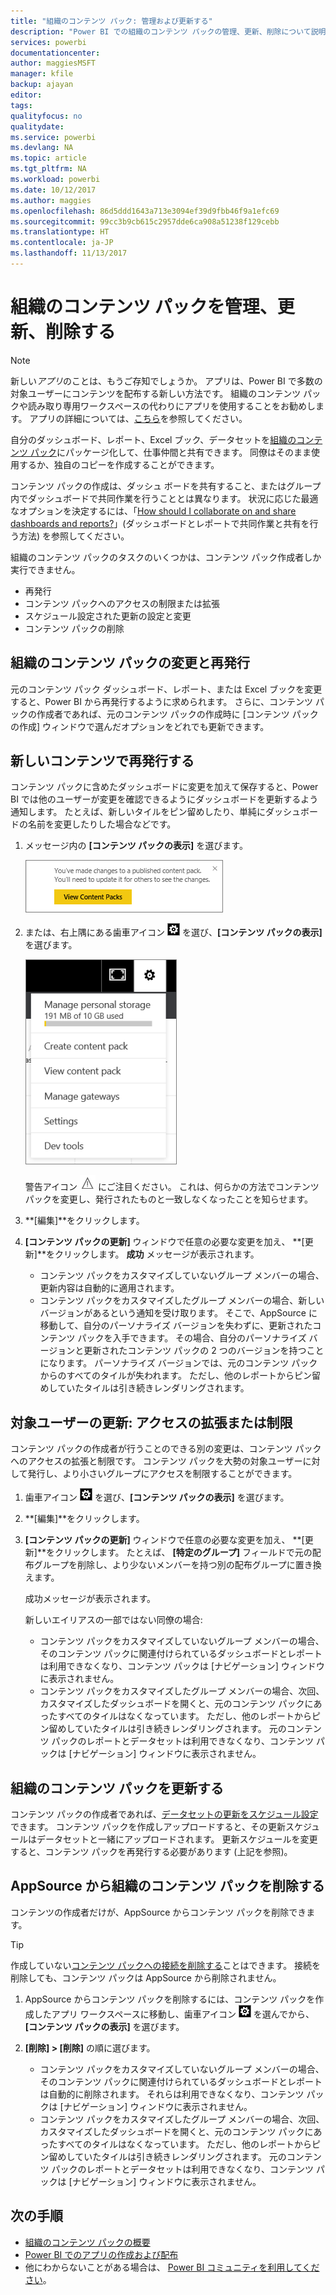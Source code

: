 ```yaml
---
title: "組織のコンテンツ パック: 管理および更新する"
description: "Power BI での組織のコンテンツ パックの管理、更新、削除について説明します。"
services: powerbi
documentationcenter: 
author: maggiesMSFT
manager: kfile
backup: ajayan
editor: 
tags: 
qualityfocus: no
qualitydate: 
ms.service: powerbi
ms.devlang: NA
ms.topic: article
ms.tgt_pltfrm: NA
ms.workload: powerbi
ms.date: 10/12/2017
ms.author: maggies
ms.openlocfilehash: 86d5ddd1643a713e3094ef39d9fbb46f9a1efc69
ms.sourcegitcommit: 99cc3b9cb615c2957dde6ca908a51238f129cebb
ms.translationtype: HT
ms.contentlocale: ja-JP
ms.lasthandoff: 11/13/2017
---
```

# <a name="manage-update-and-delete-organizational-content-packs"></a>組織のコンテンツ パックを管理、更新、削除する
> [!NOTE]
> 新しい*アプリ*のことは、もうご存知でしょうか。 アプリは、Power BI で多数の対象ユーザーにコンテンツを配布する新しい方法です。 組織のコンテンツ パックや読み取り専用ワークスペースの代わりにアプリを使用することをお勧めします。 アプリの詳細については、[こちら](service-install-use-apps.md)を参照してください。
> 
> 

自分のダッシュボード、レポート、Excel ブック、データセットを[組織のコンテンツ パック](service-organizational-content-pack-introduction.md)にパッケージ化して、仕事仲間と共有できます。 同僚はそのまま使用するか、独自のコピーを作成することができます。

コンテンツ パックの作成は、ダッシュ ボードを共有すること、またはグループ内でダッシュボードで共同作業を行うこととは異なります。 状況に応じた最適なオプションを決定するには、「[How should I collaborate on and share dashboards and reports?](service-how-to-collaborate-distribute-dashboards-reports.md)」(ダッシュボードとレポートで共同作業と共有を行う方法) を参照してください。

組織のコンテンツ パックのタスクのいくつかは、コンテンツ パック作成者しか実行できません。

* 再発行
* コンテンツ パックへのアクセスの制限または拡張
* スケジュール設定された更新の設定と変更
* コンテンツ パックの削除

## <a name="modify-and-re-publish-an-organizational-content-pack"></a>組織のコンテンツ パックの変更と再発行
元のコンテンツ パック ダッシュボード、レポート、または Excel ブックを変更すると、Power BI から再発行するように求められます。 さらに、コンテンツ パックの作成者であれば、元のコンテンツ パックの作成時に [コンテンツ パックの作成] ウィンドウで選んだオプションをどれでも更新できます。 

## <a name="republish-with-new-content"></a>新しいコンテンツで再発行する
コンテンツ パックに含めたダッシュボードに変更を加えて保存すると、Power BI では他のユーザーが変更を確認できるようにダッシュボードを更新するよう通知します。 たとえば、新しいタイルをピン留めしたり、単純にダッシュボードの名前を変更したりした場合などです。

1. メッセージ内の **[コンテンツ パックの表示]** を選びます。
   
   ![](media/service-organizational-content-pack-manage-update-delete/pbi_contpkchangesmessage.png)
2. または、右上隅にある歯車アイコン ![](media/service-organizational-content-pack-manage-update-delete/cog.png) を選び、**[コンテンツ パックの表示]** を選びます。
   
   ![](media/service-organizational-content-pack-manage-update-delete/pbi_contpkview.png)
   
   警告アイコン ![](media/service-organizational-content-pack-manage-update-delete/pbi_contpkwarningicon.png) にご注目ください。  これは、何らかの方法でコンテンツ パックを変更し、発行されたものと一致しなくなったことを知らせます。
3. **[編集]**をクリックします。  
4. **[コンテンツ パックの更新]** ウィンドウで任意の必要な変更を加え、 **[更新]**をクリックします。 **成功** メッセージが表示されます。
   
   * コンテンツ パックをカスタマイズしていないグループ メンバーの場合、更新内容は自動的に適用されます。
   * コンテンツ パックをカスタマイズしたグループ メンバーの場合、新しいバージョンがあるという通知を受け取ります。  そこで、AppSource に移動して、自分のパーソナライズ バージョンを失わずに、更新されたコンテンツ パックを入手できます。  その場合、自分のパーソナライズ バージョンと更新されたコンテンツ パックの 2 つのバージョンを持つことになります。  パーソナライズ バージョンでは、元のコンテンツ パックからのすべてのタイルが失われます。  ただし、他のレポートからピン留めしていたタイルは引き続きレンダリングされます。    

## <a name="update-the-audience-expand-or-restrict-access"></a>対象ユーザーの更新: アクセスの拡張または制限
コンテンツ パックの作成者が行うことのできる別の変更は、コンテンツ パックへのアクセスの拡張と制限です。  コンテンツ パックを大勢の対象ユーザーに対して発行し、より小さいグループにアクセスを制限することができます。  

1. 歯車アイコン ![](media/service-organizational-content-pack-manage-update-delete/cog.png) を選び、**[コンテンツ パックの表示]** を選びます。
2. **[編集]**をクリックします。 
3. **[コンテンツ パックの更新]** ウィンドウで任意の必要な変更を加え、 **[更新]**をクリックします。 たとえば、 **[特定のグループ]** フィールドで元の配布グループを削除し、より少ないメンバーを持つ別の配布グループに置き換えます。
   
   成功メッセージが表示されます。
   
   新しいエイリアスの一部ではない同僚の場合:
   
   * コンテンツ パックをカスタマイズしていないグループ メンバーの場合、そのコンテンツ パックに関連付けられているダッシュボードとレポートは利用できなくなり、コンテンツ パックは [ナビゲーション] ウィンドウに表示されません。
   * コンテンツ パックをカスタマイズしたグループ メンバーの場合、次回、カスタマイズしたダッシュボードを開くと、元のコンテンツ パックにあったすべてのタイルはなくなっています。  ただし、他のレポートからピン留めしていたタイルは引き続きレンダリングされます。 元のコンテンツ パックのレポートとデータセットは利用できなくなり、コンテンツ パックは [ナビゲーション] ウィンドウに表示されません。   

## <a name="refresh-an-organizational-content-pack"></a>組織のコンテンツ パックを更新する
コンテンツ パックの作成者であれば、[データセットの更新をスケジュール設定](refresh-data.md)できます。  コンテンツ パックを作成しアップロードすると、その更新スケジュールはデータセットと一緒にアップロードされます。 更新スケジュールを変更すると、コンテンツ パックを再発行する必要があります (上記を参照)。

## <a name="delete-an-organizational-content-pack-from-appsource"></a>AppSource から組織のコンテンツ パックを削除する
コンテンツの作成者だけが、AppSource からコンテンツ パックを削除できます。 

> [!TIP]
> 作成していない[コンテンツ パックへの接続を削除する](service-organizational-content-pack-disconnect.md)ことはできます。 接続を削除しても、コンテンツ パックは AppSource から削除されません。
> 
> 

1. AppSource からコンテンツ パックを削除するには、コンテンツ パックを作成したアプリ ワークスペースに移動し、歯車アイコン ![](media/service-organizational-content-pack-manage-update-delete/cog.png) を選んでから、**[コンテンツ パックの表示]** を選びます。
2. **[削除] \> [削除]** の順に選びます。 
   
   * コンテンツ パックをカスタマイズしていないグループ メンバーの場合、そのコンテンツ パックに関連付けられているダッシュボードとレポートは自動的に削除されます。 それらは利用できなくなり、コンテンツ パックは [ナビゲーション] ウィンドウに表示されません。
   * コンテンツ パックをカスタマイズしたグループ メンバーの場合、次回、カスタマイズしたダッシュボードを開くと、元のコンテンツ パックにあったすべてのタイルはなくなっています。  ただし、他のレポートからピン留めしていたタイルは引き続きレンダリングされます。 元のコンテンツ パックのレポートとデータセットは利用できなくなり、コンテンツ パックは [ナビゲーション] ウィンドウに表示されません。   

## <a name="next-steps"></a>次の手順
* [組織のコンテンツ パックの概要](service-organizational-content-pack-introduction.md)
* [Power BI でのアプリの作成および配布](service-create-distribute-apps.md) 
* 他にわからないことがある場合は、 [Power BI コミュニティを利用してください](http://community.powerbi.com/)。

